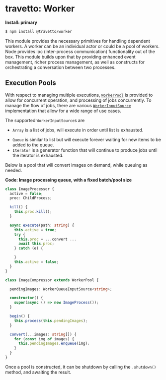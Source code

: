 travetto: Worker
===

**Install: primary**
```bash
$ npm install @travetto/worker
```

This module provides the necessary primitives for handling dependent workers.  A worker can be an individual actor or could be a pool of workers. Node provides ipc (inter-process communication) functionality out of the box. This module builds upon that by providing enhanced event management, richer process management, as well as constructs for orchestrating a conversation between two processes.  

## Execution Pools
With respect to managing multiple executions, [`WorkerPool`](./src/pool.ts) is provided to allow for concurrent operation, and processing of jobs concurrently.  To manage the flow of jobs, there are various [`WorkerInputSource`](./src/types.ts) implementation that allow for a wide range of use cases.

The supported `WorkerInputSource`s are
* ```Array``` is a list of jobs, will execute in order until list is exhausted. 
- ```Queue``` is similar to list but will execute forever waiting for new items to be added to the queue.
- ```Iterator``` is a generator function that will continue to produce jobs until the iterator is exhausted.

Below is a pool that will convert images on demand, while queuing as needed.

**Code: Image processing queue, with a fixed batch/pool size**
```typescript
class ImageProcessor {
  active = false;
  proc: ChildProcess;

  kill() {
    this.proc.kill();
  }

  async execute(path: string) {
    this.active = true;
    try {
      this.proc = ...convert ...
      await this.proc;
    } catch (e) {

    }
    this.active = false;
  }
}

class ImageCompressor extends WorkerPool {

  pendingImages: WorkerQueueInputSource<string>;

  constructor() {
    super(async () => new ImageProcess());
  }

  begin() {
    this.process(this.pendingImages);
  }

  convert(...images: string[]) {
    for (const img of images) {
      this.pendingImages.enqueue(img);
    }
  }
}
```

Once a pool is constructed, it can be shutdown by calling the `.shutdown()` method, and awaiting the result.